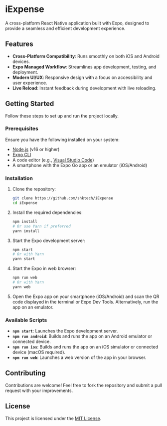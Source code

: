# iExpense

A cross-platform React Native application built with Expo, designed to provide a seamless and efficient development experience.

## Features

- **Cross-Platform Compatibility**: Runs smoothly on both iOS and Android devices.
- **Expo Managed Workflow**: Streamlines app development, testing, and deployment.
- **Modern UI/UX**: Responsive design with a focus on accessibility and user experience.
- **Live Reload**: Instant feedback during development with live reloading.

## Getting Started

Follow these steps to set up and run the project locally.

### Prerequisites

Ensure you have the following installed on your system:

- [Node.js](https://nodejs.org/) (v16 or higher)
- [Expo CLI](https://docs.expo.dev/get-started/installation/)
- A code editor (e.g., [Visual Studio Code](https://code.visualstudio.com/))
- A smartphone with the Expo Go app or an emulator (iOS/Android)

### Installation

1. Clone the repository:
   ```bash
   git clone https://github.com/shktech/iExpense
   cd iExpense
   ```

2. Install the required dependencies:
   ```bash
   npm install
   # Or use Yarn if preferred
   yarn install
   ```

3. Start the Expo development server:
   ```bash
   npm start
   # Or with Yarn
   yarn start
   ```
4. Start the Expo in web browser:
   ```bash
   npm run web
   # Or with Yarn
   yarn web
   ```

5. Open the Expo app on your smartphone (iOS/Android) and scan the QR code displayed in the terminal or Expo Dev Tools. Alternatively, run the app on an emulator.

### Available Scripts

- **`npm start`**: Launches the Expo development server.
- **`npm run android`**: Builds and runs the app on an Android emulator or connected device.
- **`npm run ios`**: Builds and runs the app on an iOS simulator or connected device (macOS required).
- **`npm run web`**: Launches a web version of the app in your browser.

## Contributing

Contributions are welcome! Feel free to fork the repository and submit a pull request with your improvements.

## License

This project is licensed under the [MIT License](LICENSE).
